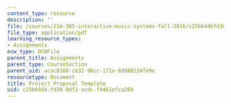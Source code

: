 ```yaml
---
content_type: resource
description: ''
file: /courses/21m-385-interactive-music-systems-fall-2016/c25b644bfd389df2acdcf4461efca269_MIT21M_385F16_project-template.pdf
file_type: application/pdf
learning_resource_types:
- Assignments
ocw_type: OCWFile
parent_title: Assignments
parent_type: CourseSection
parent_uid: acac8168-cb32-96cc-171e-8d980224fe9e
resourcetype: Document
title: Project Proposal Template
uid: c25b644b-fd38-9df2-acdc-f4461efca269
---
```

